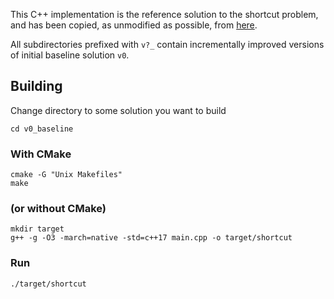 This C++ implementation is the reference solution to the shortcut problem, and has been copied, as unmodified as possible, from [here](http://ppc.cs.aalto.fi/ch2/).

All subdirectories prefixed with `v?_` contain incrementally improved versions of initial baseline solution `v0`.

## Building

Change directory to some solution you want to build
```
cd v0_baseline
```

### With CMake
```
cmake -G "Unix Makefiles"
make
```

### (or without CMake)
```
mkdir target
g++ -g -O3 -march=native -std=c++17 main.cpp -o target/shortcut
```

### Run

```
./target/shortcut
```
